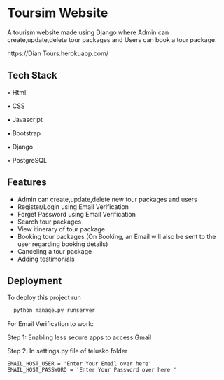# Toursim Website

A tourism website made using Django where Admin can
create,update,delete tour packages and Users can book a
tour package.

https://Dian Tours.herokuapp.com/



## Tech Stack

• Html

• CSS

• Javascript

• Bootstrap

• Django

• PostgreSQL

  
## Features

- Admin can create,update,delete new tour packages and users 
- Register/Login using Email Verification
- Forget Password using Email Verification
- Search tour packages 
- View itinerary of tour package 
- Booking tour packages (On Booking, an Email will also be sent to the user regarding booking details)
- Canceling a tour package
- Adding testimonials





  
## Deployment

To deploy this project run

```bash
  python manage.py runserver
```

For Email Verification to work:

Step 1: Enabling less secure apps to access Gmail

Step 2:
In settings.py file of telusko folder

    EMAIL_HOST_USER = 'Enter Your Email over here'
    EMAIL_HOST_PASSWORD = 'Enter Your Password over here '
